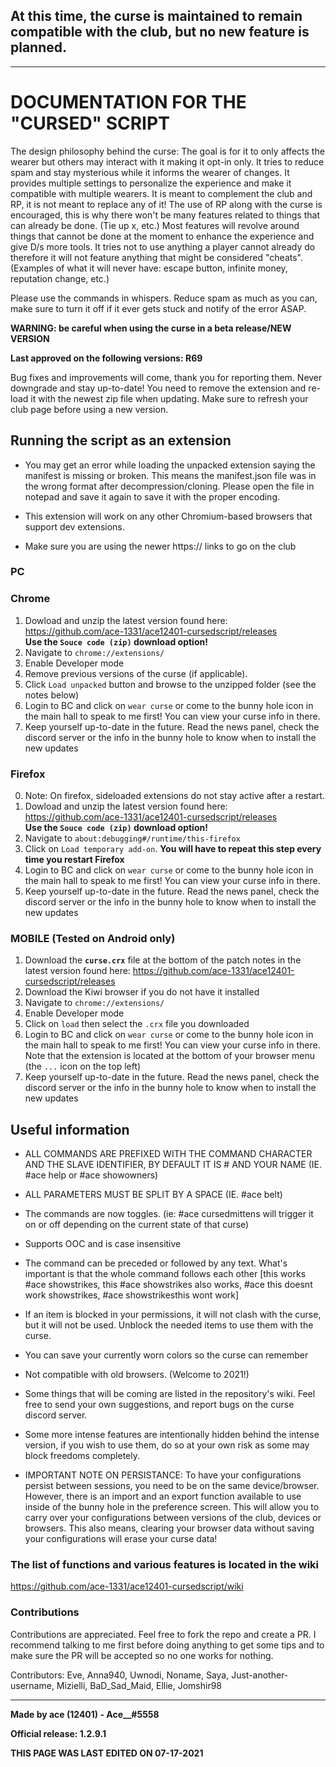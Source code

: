 

## At this time, the curse is maintained to remain compatible with the club, but no new feature is planned.
---

# DOCUMENTATION FOR THE "CURSED" SCRIPT

The design philosophy behind the curse: The goal is for it to only affects the wearer but others may interact with it making it opt-in only. It tries to reduce spam and stay mysterious while it informs the wearer of changes. It provides multiple settings to personalize the experience and make it compatible with multiple wearers. It is meant to complement the club and RP, it is not meant to replace any of it! The use of RP along with the curse is encouraged, this is why there won't be many features related to things that can already be done. (Tie up x, etc.) Most features will revolve around things that cannot be done at the moment to enhance the experience and give D/s more tools. It tries not to use anything a player cannot already do therefore it will not feature anything that might be considered "cheats". (Examples of what it will never have: escape button, infinite money, reputation change, etc.)

Please use the commands in whispers. Reduce spam as much as you can, make sure to turn it off if it ever gets stuck and notify of the error ASAP.

**WARNING: be careful when using the curse in a beta release/NEW VERSION**

**Last approved on the following versions: R69**

Bug fixes and improvements will come, thank you for reporting them. Never downgrade and stay up-to-date! You need to remove the extension and re-load it with the newest zip file when updating. Make sure to refresh your club page before using a new version.

## Running the script as an extension
- You may get an error while loading the unpacked extension saying the manifest is missing or broken. This means the manifest.json file was in the wrong format after decompression/cloning. Please open the file in notepad and save it again to save it with the proper encoding.

- This extension will work on any other Chromium-based browsers that support dev extensions. 

- Make sure you are using the newer https:// links to go on the club

### PC
### Chrome
1. Dowload and unzip the latest version found here: https://github.com/ace-1331/ace12401-cursedscript/releases \
**Use the `Souce code (zip)` download option!**
2. Navigate to `chrome://extensions/`
3. Enable Developer mode
4. Remove previous versions of the curse (if applicable).
5. Click `Load unpacked` button and browse to the unzipped folder (see the notes below)
6. Login to BC and click on `wear curse` or come to the bunny hole icon in the main hall to speak to me first! You can view your curse info in there.
7. Keep yourself up-to-date in the future. Read the news panel, check the discord server or the info in the bunny hole to know when to install the new updates

### Firefox
0. Note: On firefox, sideloaded extensions do not stay active after a restart.
1. Dowload and unzip the latest version found here: https://github.com/ace-1331/ace12401-cursedscript/releases \
**Use the `Souce code (zip)` download option!**
2. Navigate to `about:debugging#/runtime/this-firefox`
3. Click on `Load temporary add-on`. **You will have to repeat this step every time you restart Firefox**
4. Login to BC and click on `wear curse` or come to the bunny hole icon in the main hall to speak to me first! You can view your curse info in there.
5. Keep yourself up-to-date in the future. Read the news panel, check the discord server or the info in the bunny hole to know when to install the new updates

### MOBILE (Tested on Android only)
1. Download the **`curse.crx`** file at the bottom of the patch notes in the latest version found here: https://github.com/ace-1331/ace12401-cursedscript/releases
2. Download the Kiwi browser if you do not have it installed
3. Navigate to `chrome://extensions/`
4. Enable Developer mode
5. Click on `load` then select the `.crx` file you downloaded
6. Login to BC and click on `wear curse` or come to the bunny hole icon in the main hall to speak to me first! You can view your curse info in there. Note that the extension is located at the bottom of your browser menu (the `...` icon on the top left)
7. Keep yourself up-to-date in the future. Read the news panel, check the discord server or the info in the bunny hole to know when to install the new updates

## Useful information
- ALL COMMANDS ARE PREFIXED WITH THE COMMAND CHARACTER AND THE SLAVE IDENTIFIER, BY DEFAULT IT IS # AND YOUR NAME (IE. #ace help or #ace showowners)
- ALL PARAMETERS MUST BE SPLIT BY A SPACE (IE. #ace belt)
- The commands are now toggles. (ie: #ace cursedmittens will trigger it on or off depending on the current state of that curse)
- Supports OOC and is case insensitive
- The command can be preceded or followed by any text. What's important is that the whole command follows each other [this works #ace showstrikes, this #ace showstrikes also works, #ace this doesnt work showstrikes, #ace showstrikesthis wont work]
- If an item is blocked in your permissions, it will not clash with the curse, but it will not be used. Unblock the needed items to use them with the curse.
- You can save your currently worn colors so the curse can remember
- Not compatible with old browsers. (Welcome to 2021!)
- Some things that will be coming are listed in the repository's wiki. Feel free to send your own suggestions, and report bugs on the curse discord server.
- Some more intense features are intentionally hidden behind the intense version, if you wish to use them, do so at your own risk as some may block freedoms completely.

- IMPORTANT NOTE ON PERSISTANCE: To have your configurations persist between sessions, you need to be on the same device/browser. However, there is an import and an export function available to use inside of the bunny hole in the preference screen. This will allow you to carry over your configurations between versions of the club, devices or browsers. This also means, clearing your browser data without saving your configurations will erase your curse data!

### The list of functions and various features is located in the wiki
https://github.com/ace-1331/ace12401-cursedscript/wiki

### Contributions
Contributions are appreciated. Feel free to fork the repo and create a PR. 
I recommend talking to me first before doing anything to get some tips and to make sure the PR will be accepted so no one works for nothing.

Contributors: Eve, Anna940, Uwnodi, Noname, Saya, Just-another-username, Mizielli, BaD_Sad_Maid, Ellie, Jomshir98

-----------------------------------------------
**Made by ace (12401) - Ace__#5558**

**Official release: 1.2.9.1**

**THIS PAGE WAS LAST EDITED ON 07-17-2021**
